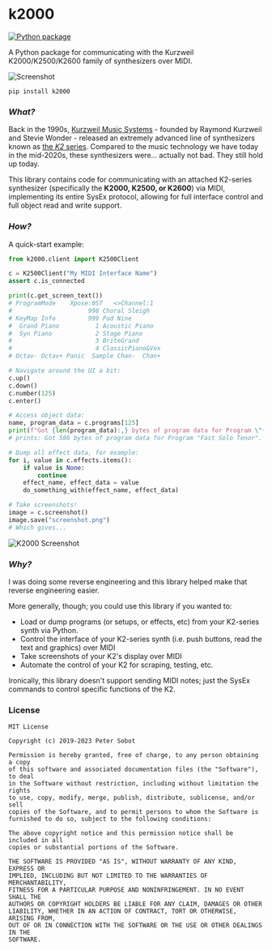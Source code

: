 # k2000

[![Python package](https://github.com/psobot/k2000/actions/workflows/test.yaml/badge.svg)](https://github.com/psobot/k2000/actions/workflows/test.yaml)

A Python package for communicating with the Kurzweil K2000/K2500/K2600 family of synthesizers over MIDI.

![Screenshot](https://user-images.githubusercontent.com/213293/209573494-75bc8f4d-0696-4758-a6bb-b4d619a549f9.PNG)

```
pip install k2000
```

### _What?_

Back in the 1990s, [Kurzweil Music Systems](https://en.wikipedia.org/wiki/Kurzweil_Music_Systems) - founded by Raymond Kurzweil and Stevie Wonder - released an extremely advanced line of synthesizers known as [the _K2_ series](https://en.wikipedia.org/wiki/Kurzweil_Music_Systems#K2xxx_synthesizers). Compared to the music technology we have today in the mid-2020s, these synthesizers were... actually not bad. They still hold up today.

This library contains code for communicating with an attached K2-series synthesizer (specifically the **K2000, K2500, or K2600**) via MIDI, implementing its entire SysEx protocol, allowing for full interface control and full object read and write support.

### _How?_

A quick-start example:
```python
from k2000.client import K2500Client

c = K2500Client("My MIDI Interface Name")
assert c.is_connected

print(c.get_screen_text())
# ProgramMode    Xpose:0ST   <>Channel:1  
#                     998 Choral Sleigh   
# KeyMap Info         999 Pad Nine        
#  Grand Piano          1 Acoustic Piano  
#  Syn Piano            2 Stage Piano     
#                       3 BriteGrand      
#                       4 ClassicPiano&Vox
# Octav- Octav+ Panic  Sample Chan-  Chan+

# Navigate around the UI a bit:
c.up()
c.down()
c.number(125)
c.enter()

# Access object data:
name, program_data = c.programs[125]
print(f"Got {len(program_data):,} bytes of program data for Program \"{name}\".")
# prints: Got 586 bytes of program data for Program "Fast Solo Tenor".

# Dump all effect data, for example:
for i, value in c.effects.items():
    if value is None:
        continue
    effect_name, effect_data = value
    do_something_with(effect_name, effect_data)

# Take screenshots!
image = c.screenshot()
image.save("screenshot.png")
# Which gives...
```

![K2000 Screenshot](https://user-images.githubusercontent.com/213293/209573340-bb42ebea-7d09-492a-baec-c993a31a6051.PNG)

### _Why?_

I was doing some reverse engineering and this library helped make that reverse engineering easier.

More generally, though; you could use this library if you wanted to:
 - Load or dump programs (or setups, or effects, etc) from your K2-series synth via Python.
 - Control the interface of your K2-series synth (i.e. push buttons, read the text and graphics) over MIDI
 - Take screenshots of your K2's display over MIDI
 - Automate the control of your K2 for scraping, testing, etc.

Ironically, this library doesn't support sending MIDI notes; just the SysEx commands to control specific functions of the K2.

### License

```
MIT License

Copyright (c) 2019-2023 Peter Sobot

Permission is hereby granted, free of charge, to any person obtaining a copy
of this software and associated documentation files (the "Software"), to deal
in the Software without restriction, including without limitation the rights
to use, copy, modify, merge, publish, distribute, sublicense, and/or sell
copies of the Software, and to permit persons to whom the Software is
furnished to do so, subject to the following conditions:

The above copyright notice and this permission notice shall be included in all
copies or substantial portions of the Software.

THE SOFTWARE IS PROVIDED "AS IS", WITHOUT WARRANTY OF ANY KIND, EXPRESS OR
IMPLIED, INCLUDING BUT NOT LIMITED TO THE WARRANTIES OF MERCHANTABILITY,
FITNESS FOR A PARTICULAR PURPOSE AND NONINFRINGEMENT. IN NO EVENT SHALL THE
AUTHORS OR COPYRIGHT HOLDERS BE LIABLE FOR ANY CLAIM, DAMAGES OR OTHER
LIABILITY, WHETHER IN AN ACTION OF CONTRACT, TORT OR OTHERWISE, ARISING FROM,
OUT OF OR IN CONNECTION WITH THE SOFTWARE OR THE USE OR OTHER DEALINGS IN THE
SOFTWARE.
```
